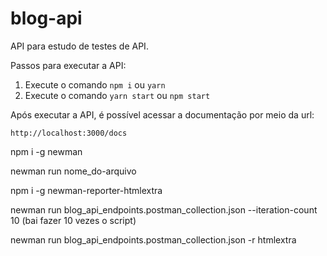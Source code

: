 # blog-api

API para estudo de testes de API.

Passos para executar a API:

1. Execute o comando `npm i` ou `yarn`
2. Execute o comando `yarn start` ou `npm start`

Após executar a API, é possível acessar a documentação por meio da url:

```
http://localhost:3000/docs
```

npm i -g newman

newman run nome_do-arquivo

npm i -g newman-reporter-htmlextra

newman run blog_api_endpoints.postman_collection.json --iteration-count 10 (bai fazer 10 vezes o script)

newman run blog_api_endpoints.postman_collection.json -r htmlextra


